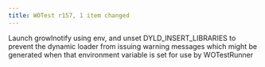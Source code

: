 ```yaml
---
title: WOTest r157, 1 item changed
---
```


Launch growlnotify using env, and unset DYLD\_INSERT\_LIBRARIES to prevent the dynamic loader from issuing warning messages which might be generated when that environment variable is set for use by WOTestRunner
